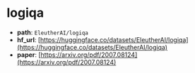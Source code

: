 
# logiqa
+ **path**: `EleutherAI/logiqa`  
+ **hf_url**: [https://huggingface.co/datasets/EleutherAI/logiqa](https://huggingface.co/datasets/EleutherAI/logiqa)  
+ **paper**: [https://arxiv.org/pdf/2007.08124](https://arxiv.org/pdf/2007.08124)  
